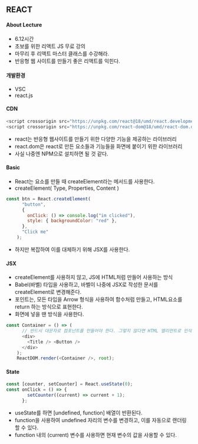 ## REACT

#### About Lecture
- 6.12시간
- 초보를 위한 리액트 JS 무료 강의
- 마무리 후 리액트 마스터 클래스를 수강해라. 
- 반응형 웹 사이트를 만들기 좋은 리액트를 익힌다. 

#### 개발환경
- VSC
- react.js 

#### CDN
```JavaScript
<script crossorigin src="https://unpkg.com/react@18/umd/react.development.js"></script>
<script crossorigin src="https://unpkg.com/react-dom@18/umd/react-dom.development.js"></script>
```
- react는 반응형 웹사이트를 만들기 위한 다양한 기능을 제공하는 라이브러리
- react.dom은 react로 만든 요소들과 기능들을 화면에 붙이기 위한 라이브러리
- 사실 나중엔 NPM으로 설치하면 될 것 같다. 

#### Basic
- React는 요소를 만들 때 createElement라는 메서드를 사용한다. 
- createElement( Type, Properties, Content )
```JavaScript
const btn = React.createElement(
      "button",
      {
        onClick: () => console.log("im clicked"),
        style: { backgroundColor: "red" },
      },
      "Click me"
    );
```
- 하지만 복잡하여 이를 대체하기 위해 JSX를 사용한다. 

#### JSX
- createElement를 사용하지 않고, JS에 HTML처럼 만들어 사용하는 방식
- Babel(바벨) 타입을 사용하고, 바벨이 나중에 JSX로 작성한 문서를 createElement로 변경해준다. 
- 포인트는, 모든 타입을 Arrow 형식을 사용하여 함수처럼 만들고, HTML요소를 return 하는 방식으로 표현한다. 
- 화면에 넣을 땐 <Component /> 방식을 사용한다.
```JavaScript
const Container = () => (
      // 반드시 대문자로 컴포넌트를 만들어야 한다. 그렇지 않다면 HTML 엘리먼트로 인식한다.
      <div>
        <Title /> <Button />
      </div>
    );
    ReactDOM.render(<Container />, root);
```

#### State
```JavaScript
const [counter, setCounter] = React.useState(0);
const onClick = () => {
        setCounter((current) => current + 1);
      };
```
- useState를 하면 [undefined, function] 배열이 반환된다.
- function을 사용하여 undefined 자리의 변수를 변경하고, 이를 자동으로 랜더링 할 수 있다. 
- function 내의 (current) 변수를 사용하면 현재 변수의 값을 사용할 수 있다. 
